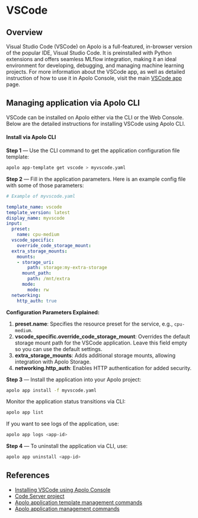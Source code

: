 # VSCode

## Overview

Visual Studio Code (VSCode) on Apolo is a full-featured, in-browser version of the popular IDE, Visual Studio Code. It is preinstalled with Python extensions and offers seamless MLflow integration, making it an ideal environment for developing, debugging, and managing machine learning projects. For more information about the VSCode app, as well as detailed instruction of how to use it in Apolo Console, visit the main [VSCode app](../../../../apolo-console/apps/installable-apps/available-apps/vs-code.md) page.

## Managing application via Apolo CLI

VSCode can be installed on Apolo either via the CLI or the Web Console. Below are the detailed instructions for installing VSCode using Apolo CLI.

#### Install via Apolo CLI

**Step 1** — Use the CLI command to get the application configuration file template:

```bash
apolo app-template get vscode > myvscode.yaml
```

**Step 2** — Fill in the application parameters. Here is an example config file with some of those parameters:

```yaml
# Example of myvscode.yaml

template_name: vscode
template_version: latest
display_name: myvscode
input:
  preset:
    name: cpu-medium
  vscode_specific:
    override_code_storage_mount:
  extra_storage_mounts:
    mounts:
    - storage_uri:
        path: storage:my-extra-storage
      mount_path:
        path: /mnt/extra
      mode:
        mode: rw
  networking:
    http_auth: true
```

**Configuration Parameters Explained:**

1. **preset.name**: Specifies the resource preset for the service, e.g., `cpu-medium`.
2. **vscode\_specific.override\_code\_storage\_mount**: Overrides the default storage mount path for the VSCode application. Leave this field empty so you can use the default settings.
3. **extra\_storage\_mounts**: Adds additional storage mounts, allowing integration with Apolo Storage.
4. **networking.http\_auth**: Enables HTTP authentication for added security.

**Step 3** — Install the application into your Apolo project:

```bash
apolo app install -f myvscode.yaml
```

Monitor the application status transitions via CLI:

```bash
apolo app list
```

If you want to see logs of the application, use:

```bash
apolo app logs <app-id>
```

**Step 4** — To uninstall the application via CLI, use:

```bash
apolo app uninstall <app-id>
```

## References

* [Installing VSCode using Apolo Console](../../../../apolo-console/apps/installable-apps/available-apps/vs-code.md)
* [Code Server project](https://github.com/coder/code-server)
* [Apolo application template management commands](https://app.gitbook.com/s/-MOkWy7dB5MDbkSII8iF/commands/app-template)
* [Apolo application management commands](https://app.gitbook.com/s/-MOkWy7dB5MDbkSII8iF/commands/app)
